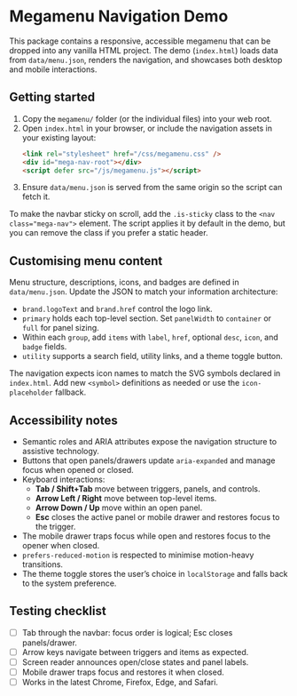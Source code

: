 # Megamenu Navigation Demo

This package contains a responsive, accessible megamenu that can be dropped into any vanilla HTML project. The demo
(`index.html`) loads data from `data/menu.json`, renders the navigation, and showcases both desktop and mobile
interactions.

## Getting started

1. Copy the `megamenu/` folder (or the individual files) into your web root.
2. Open `index.html` in your browser, or include the navigation assets in your existing layout:
   ```html
   <link rel="stylesheet" href="/css/megamenu.css" />
   <div id="mega-nav-root"></div>
   <script defer src="/js/megamenu.js"></script>
   ```
3. Ensure `data/menu.json` is served from the same origin so the script can fetch it.

To make the navbar sticky on scroll, add the `.is-sticky` class to the `<nav class="mega-nav">` element. The script
applies it by default in the demo, but you can remove the class if you prefer a static header.

## Customising menu content

Menu structure, descriptions, icons, and badges are defined in `data/menu.json`. Update the JSON to match your
information architecture:

- `brand.logoText` and `brand.href` control the logo link.
- `primary` holds each top-level section. Set `panelWidth` to `container` or `full` for panel sizing.
- Within each `group`, add `items` with `label`, `href`, optional `desc`, `icon`, and `badge` fields.
- `utility` supports a search field, utility links, and a theme toggle button.

The navigation expects icon names to match the SVG symbols declared in `index.html`. Add new `<symbol>` definitions as
needed or use the `icon-placeholder` fallback.

## Accessibility notes

- Semantic roles and ARIA attributes expose the navigation structure to assistive technology.
- Buttons that open panels/drawers update `aria-expanded` and manage focus when opened or closed.
- Keyboard interactions:
  - **Tab / Shift+Tab** move between triggers, panels, and controls.
  - **Arrow Left / Right** move between top-level items.
  - **Arrow Down / Up** move within an open panel.
  - **Esc** closes the active panel or mobile drawer and restores focus to the trigger.
- The mobile drawer traps focus while open and restores focus to the opener when closed.
- `prefers-reduced-motion` is respected to minimise motion-heavy transitions.
- The theme toggle stores the user’s choice in `localStorage` and falls back to the system preference.

## Testing checklist

- [ ] Tab through the navbar: focus order is logical; Esc closes panels/drawer.
- [ ] Arrow keys navigate between triggers and items as expected.
- [ ] Screen reader announces open/close states and panel labels.
- [ ] Mobile drawer traps focus and restores it when closed.
- [ ] Works in the latest Chrome, Firefox, Edge, and Safari.

